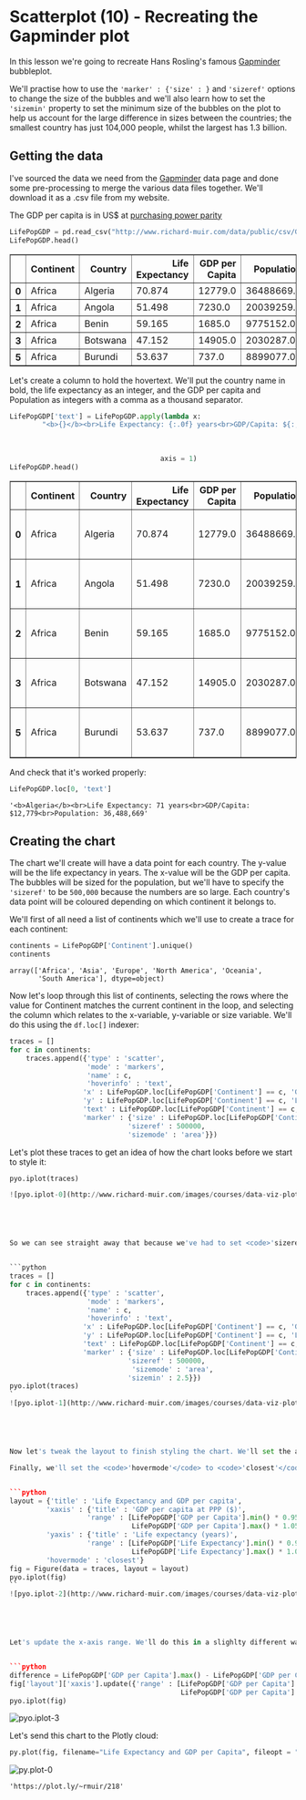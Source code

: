 
# Scatterplot (10) - Recreating the Gapminder plot

In this lesson we're going to recreate Hans Rosling's famous <a href="https://www.gapminder.org/data/">Gapminder</a> bubbleplot.

We'll practise how to use the <code>'marker' : {'size' : }</code> and <code>'sizeref'</code> options to change the size of the bubbles and we'll also learn how to set the <code>'sizemin'</code> property to set the minimum size of the bubbles on the plot to help us account for the large difference in sizes between the countries; the smallest country has just 104,000 people, whilst the largest has 1.3 billion.






 






## Getting the data

I've sourced the data we need from the <a href="https://www.gapminder.org/data/">Gapminder</a> data page and done some pre-processing to merge the various data files together. We'll download it as a .csv file from my website.

The GDP per capita is in US$ at <a href="https://en.wikipedia.org/wiki/Purchasing_power_parity">purchasing power parity</a>


```python
LifePopGDP = pd.read_csv("http://www.richard-muir.com/data/public/csv/GapminderData.csv", index_col = 0)
LifePopGDP.head()
```




<div>
<table border="1" class="dataframe">
  <thead>
    <tr style="text-align: right;">
      <th></th>
      <th>Continent</th>
      <th>Country</th>
      <th>Life Expectancy</th>
      <th>GDP per Capita</th>
      <th>Population</th>
    </tr>
  </thead>
  <tbody>
    <tr>
      <th>0</th>
      <td>Africa</td>
      <td>Algeria</td>
      <td>70.874</td>
      <td>12779.0</td>
      <td>36488669.0</td>
    </tr>
    <tr>
      <th>1</th>
      <td>Africa</td>
      <td>Angola</td>
      <td>51.498</td>
      <td>7230.0</td>
      <td>20039259.0</td>
    </tr>
    <tr>
      <th>2</th>
      <td>Africa</td>
      <td>Benin</td>
      <td>59.165</td>
      <td>1685.0</td>
      <td>9775152.0</td>
    </tr>
    <tr>
      <th>3</th>
      <td>Africa</td>
      <td>Botswana</td>
      <td>47.152</td>
      <td>14905.0</td>
      <td>2030287.0</td>
    </tr>
    <tr>
      <th>5</th>
      <td>Africa</td>
      <td>Burundi</td>
      <td>53.637</td>
      <td>737.0</td>
      <td>8899077.0</td>
    </tr>
  </tbody>
</table>
</div>



Let's create a column to hold the hovertext. We'll put the country name in bold, the life expectancy as an integer, and the GDP per capita and Population as integers with a comma as a thousand separator.


```python
LifePopGDP['text'] = LifePopGDP.apply(lambda x: 
        "<b>{}</b><br>Life Expectancy: {:.0f} years<br>GDP/Capita: ${:,.0f}<br>Population: {:,.0f}".format(x['Country'], 
                                                                                                 x['Life Expectancy'],
                                                                                                x['GDP per Capita'],
                                                                                                x['Population']),
                                     axis = 1)
LifePopGDP.head()
```




<div>
<table border="1" class="dataframe">
  <thead>
    <tr style="text-align: right;">
      <th></th>
      <th>Continent</th>
      <th>Country</th>
      <th>Life Expectancy</th>
      <th>GDP per Capita</th>
      <th>Population</th>
      <th>text</th>
    </tr>
  </thead>
  <tbody>
    <tr>
      <th>0</th>
      <td>Africa</td>
      <td>Algeria</td>
      <td>70.874</td>
      <td>12779.0</td>
      <td>36488669.0</td>
      <td>&lt;b&gt;Algeria&lt;/b&gt;&lt;br&gt;Life Expectancy: 71 years&lt;br...</td>
    </tr>
    <tr>
      <th>1</th>
      <td>Africa</td>
      <td>Angola</td>
      <td>51.498</td>
      <td>7230.0</td>
      <td>20039259.0</td>
      <td>&lt;b&gt;Angola&lt;/b&gt;&lt;br&gt;Life Expectancy: 51 years&lt;br&gt;...</td>
    </tr>
    <tr>
      <th>2</th>
      <td>Africa</td>
      <td>Benin</td>
      <td>59.165</td>
      <td>1685.0</td>
      <td>9775152.0</td>
      <td>&lt;b&gt;Benin&lt;/b&gt;&lt;br&gt;Life Expectancy: 59 years&lt;br&gt;G...</td>
    </tr>
    <tr>
      <th>3</th>
      <td>Africa</td>
      <td>Botswana</td>
      <td>47.152</td>
      <td>14905.0</td>
      <td>2030287.0</td>
      <td>&lt;b&gt;Botswana&lt;/b&gt;&lt;br&gt;Life Expectancy: 47 years&lt;b...</td>
    </tr>
    <tr>
      <th>5</th>
      <td>Africa</td>
      <td>Burundi</td>
      <td>53.637</td>
      <td>737.0</td>
      <td>8899077.0</td>
      <td>&lt;b&gt;Burundi&lt;/b&gt;&lt;br&gt;Life Expectancy: 54 years&lt;br...</td>
    </tr>
  </tbody>
</table>
</div>



And check that it's worked properly:


```python
LifePopGDP.loc[0, 'text']
```




    '<b>Algeria</b><br>Life Expectancy: 71 years<br>GDP/Capita: $12,779<br>Population: 36,488,669'



## Creating the chart

The chart we'll create will have a data point for each country. The y-value will be the life expectancy in years. The x-value will be the GDP per capita. The bubbles will be sized for the population, but we'll have to specify the <code>'sizeref'</code>  to be <code>500,000</code> because the numbers are so large. Each country's data point will be coloured depending on which continent it belongs to.

We'll first of all need a list of continents which we'll use to create a trace for each continent:


```python
continents = LifePopGDP['Continent'].unique()
continents
```




    array(['Africa', 'Asia', 'Europe', 'North America', 'Oceania',
           'South America'], dtype=object)



Now let's loop through this list of continents, selecting the rows where the value for Continent matches the current continent in the loop, and selecting the column which relates to the x-variable, y-variable or size variable. We'll do this using the <code>df.loc[]</code> indexer:


```python
traces = []
for c in continents:
    traces.append({'type' : 'scatter',
                   'mode' : 'markers',
                   'name' : c,
                   'hoverinfo' : 'text',
                  'x' : LifePopGDP.loc[LifePopGDP['Continent'] == c, 'GDP per Capita'],
                  'y' : LifePopGDP.loc[LifePopGDP['Continent'] == c, 'Life Expectancy'],
                  'text' : LifePopGDP.loc[LifePopGDP['Continent'] == c, 'text'],
                  'marker' : {'size' : LifePopGDP.loc[LifePopGDP['Continent'] == c, 'Population'],
                             'sizeref' : 500000,
                             'sizemode' : 'area'}})
```

Let's plot these traces to get an idea of how the chart looks before we start to style it:


```python
pyo.iplot(traces)

![pyo.iplot-0](http://www.richard-muir.com/images/courses/data-viz-plotly-python/testSection/Scatterplots%20(10)%20-%20Recreating%20the%20Gapminder%20plot/pyo.iplot-0.png)```





So we can see straight away that because we've had to set <code>'sizeref'</code> to 500,000, the smaller countries are practically invisible on the plot. Let's update each trace with a <code>'sizemin'</code> value in the <code>'marker'</code> dictionary to set the minimum possible size for each marker point:


```python
traces = []
for c in continents:
    traces.append({'type' : 'scatter',
                   'mode' : 'markers',
                   'name' : c,
                   'hoverinfo' : 'text',
                  'x' : LifePopGDP.loc[LifePopGDP['Continent'] == c, 'GDP per Capita'],
                  'y' : LifePopGDP.loc[LifePopGDP['Continent'] == c, 'Life Expectancy'],
                  'text' : LifePopGDP.loc[LifePopGDP['Continent'] == c, 'text'],
                  'marker' : {'size' : LifePopGDP.loc[LifePopGDP['Continent'] == c, 'Population'],
                             'sizeref' : 500000,
                              'sizemode' : 'area',
                             'sizemin' : 2.5}})
pyo.iplot(traces)
`
![pyo.iplot-1](http://www.richard-muir.com/images/courses/data-viz-plotly-python/testSection/Scatterplots%20(10)%20-%20Recreating%20the%20Gapminder%20plot/pyo.iplot-1.png)``





Now let's tweak the layout to finish styling the chart. We'll set the axis titles as normal and I'm also going to set the range  of each axis in the normal way, being aware that we'll have to expand this number to accomodate the large population bubbles for India and China.

Finally, we'll set the <code>'hovermode'</code> to <code>'closest'</code>:


```python
layout = {'title' : 'Life Expectancy and GDP per capita',
         'xaxis' : {'title' : 'GDP per capita at PPP ($)',
                   'range' : [LifePopGDP['GDP per Capita'].min() * 0.95, 
                              LifePopGDP['GDP per Capita'].max() * 1.05]},
         'yaxis' : {'title' : 'Life expectancy (years)',
                   'range' : [LifePopGDP['Life Expectancy'].min() * 0.95, 
                              LifePopGDP['Life Expectancy'].max() * 1.05]},
         'hovermode' : 'closest'}
fig = Figure(data = traces, layout = layout)
pyo.iplot(fig)
``
![pyo.iplot-2](http://www.richard-muir.com/images/courses/data-viz-plotly-python/testSection/Scatterplots%20(10)%20-%20Recreating%20the%20Gapminder%20plot/pyo.iplot-2.png)`





Let's update the x-axis range. We'll do this in a slighlty different way because we need to extend the range below 0. Rather than reducing the minimum amount by 5%, we'll instead reduce the minimum amount by 5% of the total range of the data:


```python
difference = LifePopGDP['GDP per Capita'].max() - LifePopGDP['GDP per Capita'].min()
fig['layout']['xaxis'].update({'range' : [LifePopGDP['GDP per Capita'].min() - (difference * 0.05), 
                                          LifePopGDP['GDP per Capita'].max() * 1.05]})
pyo.iplot(fig)
```
![pyo.iplot-3](http://www.richard-muir.com/images/courses/data-viz-plotly-python/testSection/Scatterplots%20(10)%20-%20Recreating%20the%20Gapminder%20plot/pyo.iplot-3.png)





Let's send this chart to the Plotly cloud:


```python
py.plot(fig, filename="Life Expectancy and GDP per Capita", fileopt = "overwrite")
```

![py.plot-0](http://www.richard-muir.com/images/courses/data-viz-plotly-python/testSection/Scatterplots%20(10)%20-%20Recreating%20the%20Gapminder%20plot/py.plot-0.png)



    'https://plot.ly/~rmuir/218'



